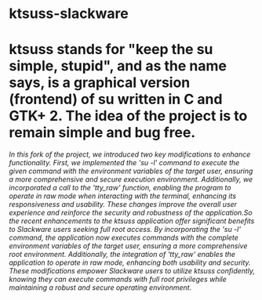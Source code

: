 ktsuss-slackware
======

ktsuss stands for "keep the su simple, stupid", and as the name says, is a graphical version (frontend) of su written in C and GTK+ 2. The idea of the project is to remain simple and bug free.
======

*In this fork of the project, we introduced two key modifications to enhance functionality. First, we implemented the 'su -l' command to execute the given command with the environment variables of the target user, ensuring a more comprehensive and secure execution environment. Additionally, we incorporated a call to the 'tty_raw' function, enabling the program to operate in raw mode when interacting with the terminal, enhancing its responsiveness and usability. These changes improve the overall user experience and reinforce the security and robustness of the application.So the recent enhancements to the ktsuss application offer significant benefits to Slackware users seeking full root access. By incorporating the 'su -l' command, the application now executes commands with the complete environment variables of the target user, ensuring a more comprehensive root environment. Additionally, the integration of 'tty_raw' enables the application to operate in raw mode, enhancing both usability and security. These modifications empower Slackware users to utilize ktsuss confidently, knowing they can execute commands with full root privileges while maintaining a robust and secure operating environment.*
